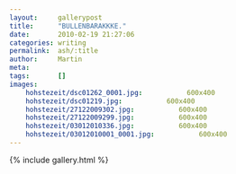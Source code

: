 ```yaml
---
layout:     gallerypost
title:      "BULLENBARAKKKE."
date:       2010-02-19 21:27:06
categories: writing
permalink:  ash/:title
author:     Martin
meta:
tags:       []
images:
    hohstezeit/dsc01262_0001.jpg:           600x400
    hohstezeit/dsc01219.jpg:           600x400
    hohstezeit/27122009302.jpg:           600x400
    hohstezeit/27122009299.jpg:           600x400
    hohstezeit/03012010336.jpg:           600x400
    hohstezeit/03012010001_0001.jpg:           600x400
---
```


{% include gallery.html %}
